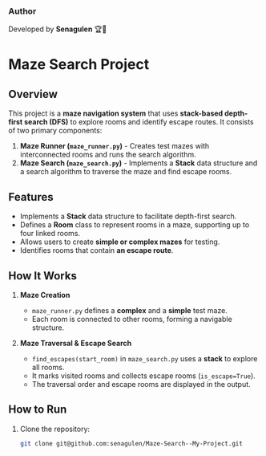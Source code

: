 ### **Author**
Developed by **Senagulen** 🏆🚀
# Maze Search Project

## Overview
This project is a **maze navigation system** that uses **stack-based depth-first search (DFS)** to explore rooms and identify escape routes. It consists of two primary components:  
1. **Maze Runner (`maze_runner.py`)** - Creates test mazes with interconnected rooms and runs the search algorithm.  
2. **Maze Search (`maze_search.py`)** - Implements a **Stack** data structure and a search algorithm to traverse the maze and find escape rooms.

## Features
- Implements a **Stack** data structure to facilitate depth-first search.
- Defines a **Room** class to represent rooms in a maze, supporting up to four linked rooms.
- Allows users to create **simple or complex mazes** for testing.
- Identifies rooms that contain **an escape route**.

## How It Works
1. **Maze Creation**  
   - `maze_runner.py` defines a **complex** and a **simple** test maze.
   - Each room is connected to other rooms, forming a navigable structure.

2. **Maze Traversal & Escape Search**  
   - `find_escapes(start_room)` in `maze_search.py` uses a **stack** to explore all rooms.
   - It marks visited rooms and collects escape rooms (`is_escape=True`).
   - The traversal order and escape rooms are displayed in the output.

## How to Run
1. Clone the repository:
   ```bash
   git clone git@github.com:senagulen/Maze-Search--My-Project.git
